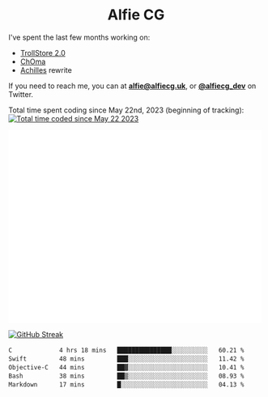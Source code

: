 <h1 align="center">Alfie CG</h1>

I've spent the last few months working on:
* [TrollStore 2.0](https://github.com/opa334/TrollStore)
* [ChOma](https://github.com/opa334/ChOma)
* [Achilles](https://github.com/alfiecg24/Achilles) rewrite

If you need to reach me, you can at **alfie@alfiecg.uk**, or **[@alfiecg_dev](https://twitter.com/alfiecg_dev)** on Twitter.

Total time spent coding since May 22nd, 2023 (beginning of tracking): <a href="https://wakatime.com/@61592169-b9cf-4af8-b6fa-8ac7d4369b01"><img src="https://wakatime.com/badge/user/61592169-b9cf-4af8-b6fa-8ac7d4369b01.svg" alt="Total time coded since May 22 2023" /></a>


<img align="center" src="/github-metrics.svg" alt="Metrics" width="500">

[![GitHub Streak](https://streak-stats.demolab.com/?user=alfiecg24)](https://git.io/streak-stats)

<!--START_SECTION:waka-->

```txt
C             4 hrs 18 mins   ███████████████░░░░░░░░░░   60.21 %
Swift         48 mins         ███░░░░░░░░░░░░░░░░░░░░░░   11.42 %
Objective-C   44 mins         ██▓░░░░░░░░░░░░░░░░░░░░░░   10.41 %
Bash          38 mins         ██▒░░░░░░░░░░░░░░░░░░░░░░   08.93 %
Markdown      17 mins         █░░░░░░░░░░░░░░░░░░░░░░░░   04.13 %
```

<!--END_SECTION:waka-->
